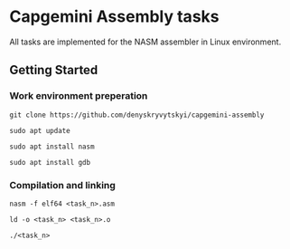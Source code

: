 # Capgemini Assembly tasks
All tasks are implemented for the NASM assembler in Linux environment.

## Getting Started
### Work environment preperation
`git clone https://github.com/denyskryvytskyi/capgemini-assembly`

`sudo apt update`

`sudo apt install nasm`

`sudo apt install gdb`

### Compilation and linking
`nasm -f elf64 <task_n>.asm`

`ld -o <task_n> <task_n>.o`

`./<task_n>`

